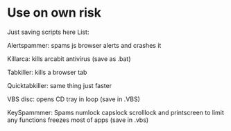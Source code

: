 # Use on own risk
Just saving scripts here
List:

Alertspammer: spams js browser alerts and crashes it

Killarca: kills arcabit antivirus (save as .bat)

Tabkiller: kills a browser tab

Quicktabkiller: same thing just faster

VBS disc: opens CD tray in loop (save in .VBS)

KeySpammmer: Spams numlock capslock scrolllock and printscreen to limit any functions freezes most of apps (save in .vbs)
